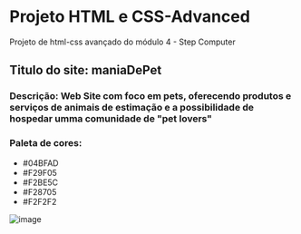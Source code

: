 # Projeto HTML e CSS-Advanced
Projeto de html-css avançado do módulo 4 - Step Computer

## Titulo do site: maniaDePet
### Descrição: Web Site com foco em pets, oferecendo produtos e serviços de animais de estimação e a possibilidade de hospedar umma comunidade de "pet lovers"

### Paleta de cores:
* #04BFAD
* #F29F05
* #F2BE5C
* #F28705
* #F2F2F2

![image](https://github.com/andrecodelima/Step-Projeto-Modulo4-html/assets/91173682/d5d59fff-c7c9-4460-be2b-d7dcac732569)
